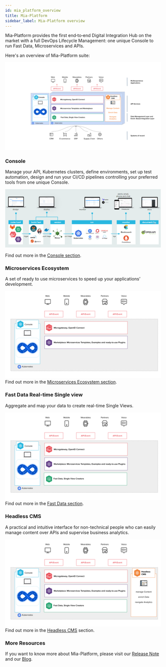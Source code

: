 ```yaml
---
id: mia_platform_overview
title: Mia-Platform
sidebar_label: Mia-Platform overview
---
```

Mia‑Platform provides the first end‑to‑end Digital Integration Hub on the market with a full DevOps Lifecycle Management: one unique Console to run Fast Data, Microservices and APIs.

Here's an overview of Mia-Platform suite:

![Mia-Platform](img/mia-platform-overview.png)

### Console

Manage your API, Kubernetes clusters, define environments, set up test automation, design and run your CI/CD pipelines controlling your preferred tools from one unique Console.

![Mia-Platform CMS](img/valuestream.png)

Find out more in the [Console section](./../development_suite/overview-dev-suite.md).

### Microservices Ecosystem

A set of ready to use microservices to speed up your applications’ development.

![Mia-Platform Plugins](img/mia-platform-overview-plugins.png)
Find out more in the [Microservices Ecosystem section](./../runtime_suite/mia-platform-plugins.md).

### Fast Data Real-time Single view

Aggregate and map your data to create real-time Single Views.

![Mia-Platform Fast Data](img/mia-platform-overview-fast-data.png)
Find out more in the [Fast Data section](./../fast_data/overview.md).

### Headless CMS

A practical and intuitive interface for non-technical people who can easily manage content over APIs and supervise business analytics.

![Mia-Platform CMS](img/mia-platform-overview-cms.png)
Find out more in the [Headless CMS](./../business_suite/overview-business-suite.md) section.

### More Resources

If you want to know more about Mia-Platform, please visit our [Release Note](../release-notes/versions) and our [Blog](https://blog.mia-platform.eu/en).

